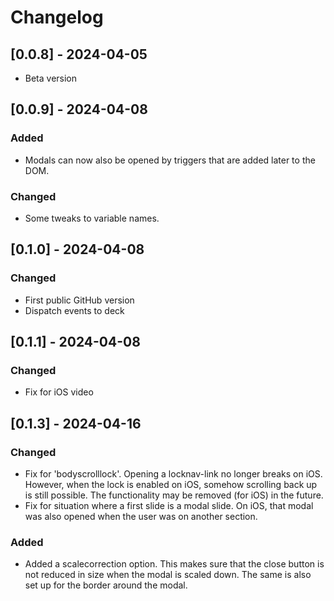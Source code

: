 # Changelog

## [0.0.8] - 2024-04-05
- Beta version


## [0.0.9] - 2024-04-08
### Added
- Modals can now also be opened by triggers that are added later to the DOM.

### Changed
- Some tweaks to variable names.


## [0.1.0] - 2024-04-08

### Changed
- First public GitHub version
- Dispatch events to deck


## [0.1.1] - 2024-04-08

### Changed
- Fix for iOS video


## [0.1.3] - 2024-04-16

### Changed
- Fix for 'bodyscrolllock'. Opening a locknav-link no longer breaks on iOS. However, when the lock is enabled on iOS, somehow scrolling back up is still possible. The functionality may be removed (for iOS) in the future.
- Fix for situation where a first slide is a modal slide. On iOS, that modal was also opened when the user was on another section.

### Added
- Added a scalecorrection option. This makes sure that the close button is not reduced in size when the modal is scaled down. The same is also set up for the border around the modal.